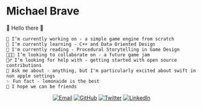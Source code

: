 # Michael Brave
<!--
![animated](https://user-images.githubusercontent.com/887639/87050499-56aeb200-c1cc-11ea-8c2c-25d6a5ba82fe.gif)
-->
👋 Hello there 👋

    🔧 I’m currently working on - a simple game engine from scratch
    🌱 I’m currently learning - C++ and Data Oriented Design
    📖 I'm currently reading - Procedural Storytelling in Game Design
    🧑‍🤝‍🧑 I’m looking to collaborate on - a future game jam
    🙋‍♂️ I’m looking for help with - getting started with open source contributions
    💬 Ask me about - anything, but I'm particularly excited about swift in non apple settings
    ✨ Fun fact - lemonaide is the best
    🤝 I hope we can be friends 

<p align="center">
    <a href="michaelbrave@outlook.com"><img src="https://img.shields.io/badge/Email-michaelbrave@outlook.com-lightgrey" alt="Email"></a>
	<a href="https://github.com/michaelbrave"><img src="https://img.shields.io/github/followers/michaelbrave.svg?label=GitHub&style=social" alt="GitHub"></a>
	<a href="https://twitter.com/somebravedude"><img src="https://img.shields.io/twitter/follow/somebravedude?label=Twitter&style=social" alt="Twitter"></a>
	<a href="https://www.linkedin.com/in/mikebrave"><img src="https://img.shields.io/badge/LinkedIn--_.svg?style=social&logo=linkedin" alt="LinkedIn"></a>
</p>